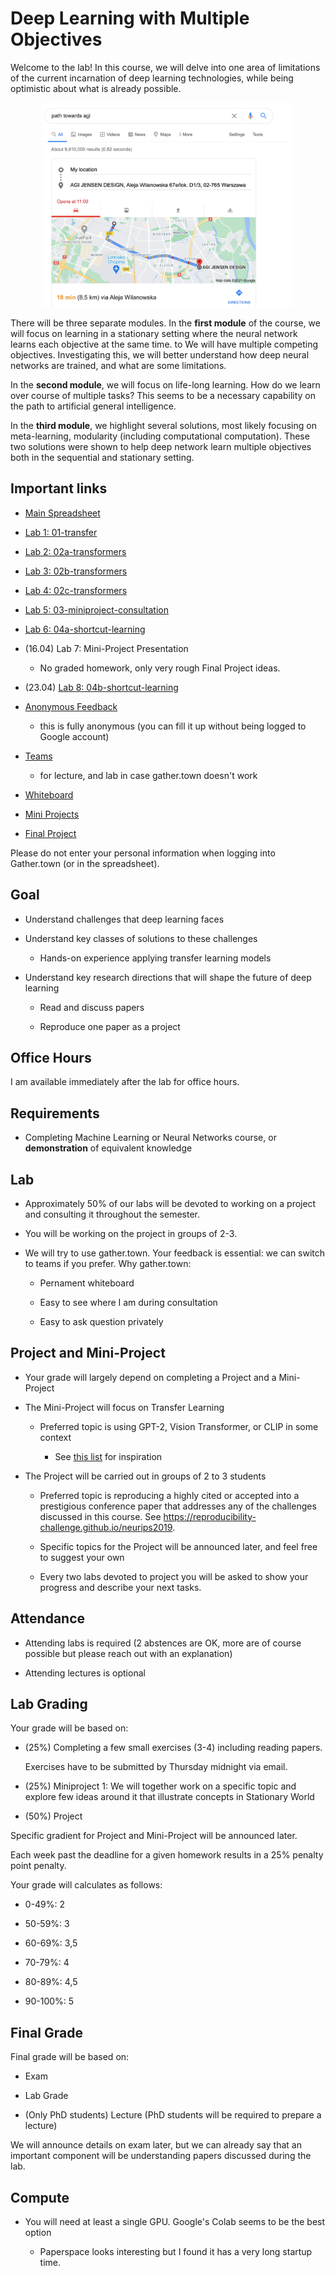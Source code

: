 # Deep Learning with Multiple Objectives

Welcome to the lab! In this course, we will delve into one area of limitations of the current incarnation of deep learning technologies, while being optimistic about what is already possible.

<center><img width=400 src="labs/lab1/fig/fig2.png"></center>

There will be three separate modules. In the **first module** of the course, we will focus on learning in a stationary setting where the neural network learns each objective at the same time.  to We will have multiple competing objectives. Investigating this, we will better understand how deep neural networks are trained, and what are some limitations.

In the **second module**, we will focus on life-long learning. How do we learn over course of multiple tasks? This seems to be a necessary capability on the path to artificial general intelligence. 

In the **third module**, we highlight several solutions, most likely focusing on meta-learning, modularity (including computational computation). These two solutions were shown to help deep network learn multiple objectives both in the sequential and stationary setting.

## Important links

* [Main Spreadsheet](https://docs.google.com/spreadsheets/d/1tSO1ZlILxmD0LuMFZ3GLyJmtiJgMnJg0okkA43N_9AU/edit?usp=sharing)

* [Lab 1: 01-transfer](https://colab.research.google.com/drive/1y1Jh2JPjCgr6ccvmwk6iN6SaJWv143Qt?usp=sharing )

* [Lab 2: 02a-transformers](https://colab.research.google.com/drive/1qq8_7ycu4_rb4GS-BYkfKJlRbA1JVkUH?usp=sharing)

* [Lab 3: 02b-transformers](https://colab.research.google.com/drive/1pvXFV8o-G5Dr4Uwr5xVZSwB-Q7NJGlw6?usp=sharing)

* [Lab 4: 02c-transformers](https://colab.research.google.com/drive/1_RLws7wisxkCDv0Q4mfKVsLQKBFl-j6K?usp=sharing)

* [Lab 5: 03-miniproject-consultation](https://colab.research.google.com/drive/1kuFPkfMlMz9LqVskNoIJW3q1Y9n8Vrnu?usp=sharing)

* [Lab 6: 04a-shortcut-learning](https://colab.research.google.com/drive/1rnvNexj9HAyBUwrbX6K5mEgn4dSWHqhr?usp=sharing)

* (16.04) Lab 7: Mini-Project Presentation 

    - No graded homework, only very rough Final Project ideas.

* (23.04) [Lab 8: 04b-shortcut-learning](https://colab.research.google.com/drive/1Cll5gmmHv2oDXzNMgEHcyq2tla5SjQU4?usp=sharing)

* [Anonymous Feedback](https://forms.gle/bP7EymPrknE3MKaT7) 
    - this is fully anonymous (you can fill it up without being logged to Google account)

* [Teams](https://teams.microsoft.com/l/team/19%3a4cbff8c281134f2f8997612796e81415%40thread.tacv2/conversations?groupId=c1c10036-51ad-4303-9d2f-fe9c6b666bb7&tenantId=eb0e26eb-bfbe-47d2-9e90-ebd2426dbceb) 
    - for lecture, and lab in case gather.town doesn't work

* [Whiteboard](https://cocreate-005.gather.town/r/tRrxB4rpgurrpc62y)

* [Mini Projects](https://docs.google.com/document/d/1vuCS-liGXCx7I0oSX4liyTFEUEYZtQszMgaTbg-aJWU/edit?usp=sharing)

* [Final Project](https://docs.google.com/document/d/1Nql78Gwn-sYrZDVNWjzE6yonjBjDoPx9cjCM8qSv3uA/edit?usp=sharing)

Please do not enter your personal information when logging into Gather.town (or in the spreadsheet).

## Goal

* Understand challenges that deep learning faces

* Understand key classes of solutions to these challenges

    - Hands-on experience applying transfer learning models
 
* Understand key research directions that will shape the future of deep learning

    - Read and discuss papers
    
    - Reproduce one paper as a project 

## Office Hours

I am available immediately after the lab for office hours.

## Requirements

* Completing Machine Learning or Neural Networks course, or **demonstration** of equivalent knowledge

## Lab

* Approximately 50% of our labs will be devoted to working on a project and consulting it throughout the semester. 

* You will be working on the project in groups of 2-3. 

* We will try to use gather.town. Your feedback is essential: we can switch to teams if you prefer. Why gather.town:

    - Pernament whiteboard
    
    - Easy to see where I am during consultation
    
    - Easy to ask question privately
    

## Project and Mini-Project

* Your grade will largely depend on completing a Project and a Mini-Project 

* The Mini-Project will focus on Transfer Learning
    
    * Preferred topic is using GPT-2, Vision Transformer, or CLIP in some context
    
        - See [this list](https://www.reddit.com/r/MachineLearning/comments/ldc6oc/p_list_of_sitesprogramsprojects_that_use_openais/) for inspiration

* The Project will be carried out in groups of 2 to 3 students

    * Preferred topic is reproducing a highly cited or accepted into a prestigious conference paper that addresses any of the challenges
    discussed in this course. See https://reproducibility-challenge.github.io/neurips2019.
    
    * Specific topics for the Project will be announced later, and feel free to suggest your own
    
    * Every two labs devoted to project you will be asked to show your progress and describe your next tasks.


## Attendance

- Attending labs is required (2 abstences are OK, more are of course possible but please reach out with an explanation)

- Attending lectures is optional


## Lab Grading

Your grade will be based on:

- (25%) Completing a few small exercises (3-4) including reading papers. 

    Exercises have to be submitted by Thursday midnight via email.

- (25%) Miniproject 1: We will together work on a specific topic and explore few ideas around it that illustrate concepts in Stationary World

- (50%) Project
    
Specific gradient for Project and Mini-Project will be announced later.

Each week past the deadline for a given homework results in a 25% penalty point penalty.

Your grade will calculates as follows:

* 0-49%: 2

* 50-59%: 3

* 60-69%: 3,5

* 70-79%: 4

* 80-89%: 4,5

* 90-100%: 5

## Final Grade

Final grade will be based on:

- Exam

- Lab Grade

- (Only PhD students) Lecture (PhD students will be required to prepare a lecture)

We will announce details on exam later, but we can already say that an important component will be understanding papers
discussed during the lab.

## Compute

* You will need at least a single GPU. Google's Colab seems to be the best option

  - Paperspace looks interesting but I found it has a very long startup time.
